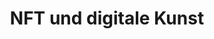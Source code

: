---
layout: topic
style_id: topic
title: NFT und digitale Kunst
description: Rechtsberatung zum Thema NFT - Schadensersatz, Beratung und Hilfestellungen
header_titel: NFT und digitale Kunst
header_image: /uploads/nft-homepage-header.jpg
erfolge:
intro_titel: NFT und digitale Kunst
intro_text_markdown: >-
  Neue Entwicklungen bringen auch in rechtlicher Hinsicht neue Herausforderungen
  mit sich. NFTs (Non-fungible Token) gehören in diese Kategorie. Die rasante
  technische Entwicklungen, die Nutzung von Smart Contracts und der
  Blockchain-Technologie sowie die internationalen Kontexte bringen eine
  Vielzahl an Herausforderungen mit sich.
intro_link_text:
intro_link:
abschnitte:
  - abschnitt_template: box_hell
    titel: Was sind NFTs?
    text_markdown: >-
      Die gro&szlig;en technischen Fortschritte haben zur Schaffung von NFTs,
      sog. *non-fungible Tokens,&nbsp;*also nicht austauschbare Token, geführt.
      Hinter diesen Tokens verbirgt sich zunächst einmal ein eindeutig
      identifizierbarer, nicht austauschbarer und einzigartiger Eintrag in einer
      Blockchain. Mit diesem Eintrag wird in der Regel der Link zu einer Datei,
      welche auf entsprechenden Servern hinterlegt ist, vermerkt. Dies
      ermöglicht im Bereich der digitalen Kunst vor allem das "Original" zu
      kennzeichnen und, ähnlich wie bei einem Grundbuch, den "Besitz" der Datei
      nach au&szlig;en zu publizieren.


      Im Vergleich zu klassischen Währungsmitteln wie Geld oder auch Bitcoins
      kann der in dem Token liegende Wert nicht ausgetauscht werden. Mit
      einfachen Worten: Eine Euro-Münze kann mit einer beliebigen anderen
      Euro-Münze ausgetauscht werden, ein Original-Gemälde ist dagegen
      einzigartig, also nicht austauschbar.
    image:
    cta: true
redirect_from:
redirect_to:
sitemap: true
---